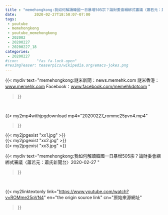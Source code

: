 ```yaml
---
title : "memehongkong:我如何解讀韓國一日暴增505宗？論財委會綑綁式審議〈蕭若元：蕭氏新聞台〉2020-02-27 "
date:        2020-02-27T18:50:07-07:00
tags:
 - youtube
 - memehongkong
 - youtube_memehongkong
 - 202002
 - 20200227
 - 20200227_18
categories:
 - 20200227
#icon:        "fas fa-lock-open"
#resImgTeaser: teaserpics/wikipedia.org/emacs-jokes.png
---
```


{{< mydiv text="memehongkong:謎米新聞：news.memehk.com 謎米香港： www.memehk.com Facebook：www.facebook.com/memehkdotcom "
>}}
<br>


{{< my2mp4withjpgdownload mp4="20200227_romme25pvn4.mp4"
>}}

{{< my2jpgexist "xx1.jpg" >}}<br>
{{< my2jpgexist "xx2.jpg" >}}<br>
{{< my2jpgexist "xx3.jpg" >}}<br>



{{< mydiv text="memehongkong:我如何解讀韓國一日暴增505宗？論財委會綑綁式審議〈蕭若元：蕭氏新聞台〉2020-02-27 "
>}}
<br>

{{< my2linktextonly link="https://www.youtube.com/watch?v=ROMme25pVN4"
en="the origin source link" cn="原始來源網址"
>}}


<br>

